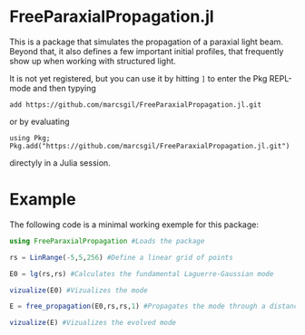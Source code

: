 # FreeParaxialPropagation.jl

This is a package that simulates the propagation of a paraxial light beam. Beyond that, it also defines a few important initial profiles, that frequently show up when working with structured light.

It is not yet registered, but you can use it by hitting `]` to enter the Pkg REPL-mode and then typying 

```
add https://github.com/marcsgil/FreeParaxialPropagation.jl.git
```

or by evaluating

```
using Pkg; Pkg.add("https://github.com/marcsgil/FreeParaxialPropagation.jl.git")
```

directyly in a Julia session.

# Example

The following code is a minimal working exemple for this package:

```julia
using FreeParaxialPropagation #Loads the package

rs = LinRange(-5,5,256) #Define a linear grid of points

E0 = lg(rs,rs) #Calculates the fundamental Laguerre-Gaussian mode

vizualize(E0) #Vizualizes the mode

E = free_propagation(E0,rs,rs,1) #Propagates the mode through a distance of 1

vizualize(E) #Vizualizes the evolved mode
```
